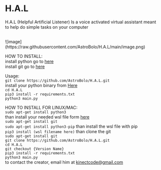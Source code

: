# H.A.L

H.A.L (Helpful Artificial Listener) Is a voice activated virtual assistant meant to help do simple tasks on your computer

<br>
![image](https://raw.githubusercontent.com/AstroBolo/H.A.L/main/image.png)

HOW TO INSTALL:
<br>install python go to <a href="https://www.python.org/">here</a>
<br>install git go to <a href="https://git-scm.com/downloads">here</a>

Usage:
<br>`git clone https://github.com/AstroBolo/H.A.L.git`
<br>install your python binary from <a href="https://www.lfd.uci.edu/~gohlke/pythonlibs/#pyaudio">Here</a>
<br>`cd H.A.L`
<br>`pip3 install -r requirements.txt`
<br>`python3 main.py`

HOW TO INSTALL FOR LINUX/MAC:<br>
`sudo apt-get install python3`
<br>than install your needed wsl file form <a href="https://www.lfd.uci.edu/~gohlke/pythonlibs/#pyaudio">here</a>
<br>`sudo apt-get install git`
<br>`sudo apt-get install python3-pip`
than install the wsl file with pip
<br>`pip3 install (wsl filename here)`
than clone the git
<br>`sudo apt-get install git`
<br>`git clone https://github.com/AstroBolo/H.A.L.git`
<br>`cd H.A.L`
<br>`git checkout {Version Name}`
<br>`pip3 install -r requirements.txt`
<br>`python3 main.py`
<br>
to contact the creator, email him at kinectcode@gmail.com
